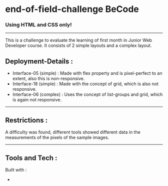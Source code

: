 # end-of-field-challenge BeCode

### Using HTML and CSS only!

---

This is a challenge to evaluate the learning of first month in Junior Web Developer course. It consists of 2 simple layouts and a complex layout.

## Deployment-Details :

- Interface-05 (simple) : Made with flex property and is pixel-perfect to an extent, also this is non-responsive.
- Interface-18 (simple) : Made with the concept of grid, which is also not responsive.
- Interface-06 (complex) : Uses the concept of list-groups and grid, which is again not responsive.

---

## Restrictions :

A difficulty was found, different tools showed different data in the measurements of the pixels of the sample images.

---

## Tools and Tech :

Built with :

- 
